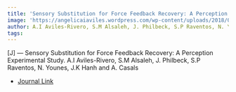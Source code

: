 ```yaml
---  
title: 'Sensory Substitution for Force Feedback Recovery: A Perception Experimental Study.'  
image: 'https://angelicaiaviles.wordpress.com/wp-content/uploads/2018/03/robotic_scheme.png'  
author: A.I Aviles-Rivero, S.M Alsaleh, J. Philbeck, S.P Raventos, N. Younes, J.K Hanh and A. Casals  
tags:   
---  
```

  
[J] —   Sensory Substitution for Force Feedback Recovery: A Perception Experimental Study.
A.I Aviles-Rivero, S.M Alsaleh, J. Philbeck, S.P Raventos, N. Younes, J.K Hanh and A. Casals
  
- [Journal Link](https://dl.acm.org/citation.cfm?id=3176642)  
        